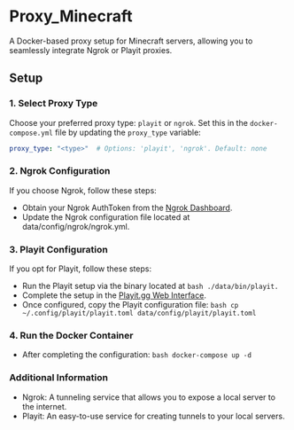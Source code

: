 # Proxy_Minecraft

A Docker-based proxy setup for Minecraft servers, allowing you to seamlessly integrate Ngrok or Playit proxies.

## Setup

### 1. Select Proxy Type
Choose your preferred proxy type: `playit` or `ngrok`. Set this in the `docker-compose.yml` file by updating the `proxy_type` variable:

```yaml
proxy_type: "<type>"  # Options: 'playit', 'ngrok'. Default: none
```

### 2. Ngrok Configuration
If you choose Ngrok, follow these steps:

- Obtain your Ngrok AuthToken from the [Ngrok Dashboard](!https://dashboard.ngrok.com/get-started/your-authtoken).
- Update the Ngrok configuration file located at data/config/ngrok/ngrok.yml.

### 3. Playit Configuration
If you opt for Playit, follow these steps:

- Run the Playit setup via the binary located at ```bash ./data/bin/playit. ```
- Complete the setup in the [Playit.gg Web Interface](!https://playit.gg/account/agents).
- Once configured, copy the Playit configuration file: ```bash cp ~/.config/playit/playit.toml data/config/playit/playit.toml ```

### 4. Run the Docker Container
- After completing the configuration: ```bash docker-compose up -d ```

### Additional Information
- Ngrok: A tunneling service that allows you to expose a local server to the internet.
- Playit: An easy-to-use service for creating tunnels to your local servers.
